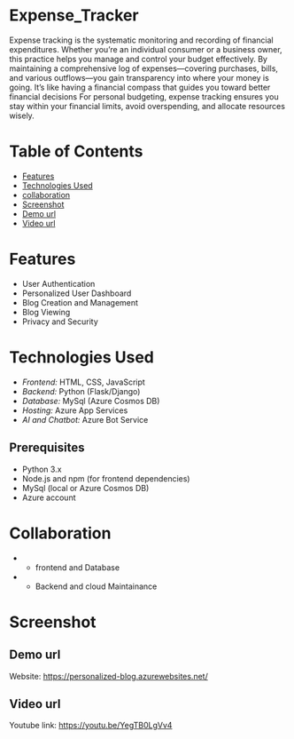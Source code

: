 # Expense_Tracker
Expense tracking is the systematic monitoring and recording of financial expenditures. Whether you’re an individual consumer or a business owner, this practice helps you manage and control your budget effectively.
By maintaining a comprehensive log of expenses—covering purchases, bills, and various outflows—you gain transparency into where your money is going. It’s like having a financial compass that guides you toward better financial decisions For personal budgeting, expense tracking ensures you stay within your financial limits, avoid overspending, and allocate resources wisely.

# Table of Contents

* [Features](#features)
* [Technologies Used](#technologies-used)
* [collaboration](#collaboration)
* [Screenshot](#screenshot)
* [Demo url](#demo-url)
* [Video url](#video-url)


# Features
- User Authentication
- Personalized User Dashboard
- Blog Creation and Management
- Blog Viewing
- Privacy and Security

# Technologies Used
* *Frontend:* HTML, CSS, JavaScript
* *Backend:* Python (Flask/Django)
* *Database:* MySql (Azure Cosmos DB)
* *Hosting:* Azure App Services
* *AI and Chatbot:* Azure Bot Service

## Prerequisites
* Python 3.x
* Node.js and npm (for frontend dependencies)
* MySql (local or Azure Cosmos DB)
* Azure account

# Collaboration
* - frontend and Database
* - Backend and cloud Maintainance

# Screenshot

## Demo url
Website: https://personalized-blog.azurewebsites.net/

## Video url
Youtube link: https://youtu.be/YegTB0LgVv4
